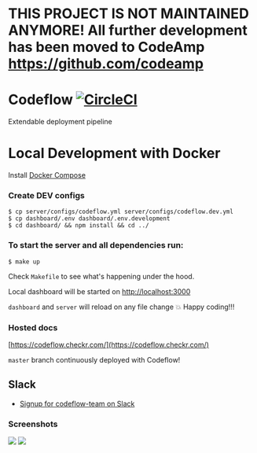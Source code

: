# THIS PROJECT IS NOT MAINTAINED ANYMORE! All further development has been moved to CodeAmp https://github.com/codeamp

# Codeflow [![CircleCI](https://circleci.com/gh/checkr/codeflow/tree/master.svg?style=svg)](https://circleci.com/gh/checkr/codeflow/tree/master)

Extendable deployment pipeline

# Local Development with Docker
Install [Docker Compose](https://docs.docker.com/compose/install/)

### Create DEV configs
```
$ cp server/configs/codeflow.yml server/configs/codeflow.dev.yml
$ cp dashboard/.env dashboard/.env.development
$ cd dashboard/ && npm install && cd ../
```

### To start the server and all dependencies run:
```
$ make up
```

Check `Makefile` to see what's happening under the hood.

Local dashboard will be started on [http://localhost:3000](http://localhost:3000)

`dashboard` and `server` will reload on any file change :boom: Happy coding!!!

### Hosted docs
[https://codeflow.checkr.com/](https://codeflow.checkr.com/)

`master` branch continuously deployed with Codeflow!

## Slack
* [Signup for codeflow-team on Slack](http://codeflow-slack.checkr.com/)

### Screenshots
![](/docs/images/codeflow1.png)
![](/docs/images/codeflow2.png)

